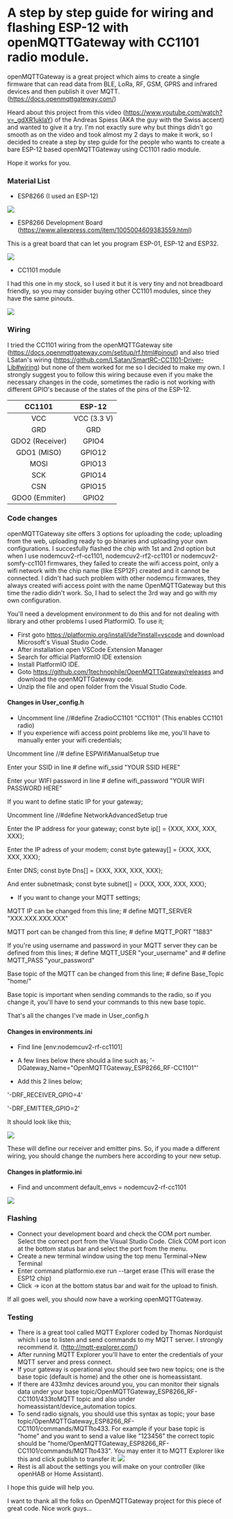 # A step by step guide for wiring and flashing ESP-12 with openMQTTGateway with CC1101 radio module.

openMQTTGateway is a great project which aims to create a single firmware that can read data from BLE, LoRa, RF, GSM, GPRS and infrared devices and then publish it over MQTT. (https://docs.openmqttgateway.com/)

Heard about this project from this video (https://www.youtube.com/watch?v=_gdXR1uklaY) of the Andreas Spiess (AKA the guy with the Swiss accent) and wanted to give it a try. I'm not exactly sure why but things didn't go smooth as on the video and took almost my 2 days to make it work, so I decided to create a step by step guide for the people who wants to create a bare ESP-12 based openMQTTGateway using CC1101 radio module.

Hope it works for you.

### Material List

- ESP8266 (I used an ESP-12)

![](https://github.com/burcboyar/esp12-openMQTTGateway/blob/main/pics/esp12.png)

- ESP8266 Development Board (https://www.aliexpress.com/item/1005004609383559.html)

This is a great board that can let you program ESP-01, ESP-12 and ESP32.

![](https://github.com/burcboyar/esp12-openMQTTGateway/blob/main/pics/Programmer.png)

- CC1101 module

I had this one in my stock, so I used it but it is very tiny and not breadboard friendly, so you may consider buying other CC1101 modules, since they have the same pinouts.

![](https://github.com/burcboyar/esp12-openMQTTGateway/blob/main/pics/cc1101.png)

### Wiring

I tried the CC1101 wiring from the openMQTTGateway site (https://docs.openmqttgateway.com/setitup/rf.html#pinout) and also tried LSatan's wiring (https://github.com/LSatan/SmartRC-CC1101-Driver-Lib#wiring) but none of them worked for me so I decided to make my own. I strongly suggest you to follow this wiring because even if you make the necessary changes in the code, sometimes the radio is not working with different GPIO's because of the states of the pins of the ESP-12. 

| CC1101         | ESP-12        | 
| :------------: |:-------------:|
| VCC            | VCC (3.3 V)   |
| GRD            | GRD           |
| GDO2 (Receiver)| GPIO4         |
| GDO1 (MISO)    | GPIO12        |
| MOSI           | GPIO13        |
| SCK            | GPIO14        |
| CSN            | GPIO15        |
| GDO0 (Emmiter) | GPIO2         |

### Code changes

openMQTTGateway site offers 3 options for uploading the code; uploading from the web, uploading ready to go binaries and uploading your own configurations. I succesfully flashed the chip with 1st and 2nd option but when I use nodemcuv2-rf-cc1101, nodemcuv2-rf2-cc1101 or nodemcuv2-somfy-cc1101 firmwares, they failed to create the wifi access point, only a wifi network with the chip name (like ESP12F) created and it cannot be connected. I didn't had such problem with other nodemcu firmwares, they always created wifi access point with the name OpenMQTTGateway but this time the radio didn't work. So, I had to select the 3rd way and go with my own configuration.

You'll need a development environment to do this and for not dealing with library and other problems I used PlatformIO. To use it;
- First goto https://platformio.org/install/ide?install=vscode and download Microsoft's Visual Studio Code.
- After installation open VSCode Extension Manager
- Search for official PlatformIO IDE extension
- Install PlatformIO IDE.
- Goto https://github.com/1technophile/OpenMQTTGateway/releases and download the openMQTTGateway code.
- Unzip the file and open folder from the Visual Studio Code.

#### Changes in User_config.h
- Uncomment line //#define ZradioCC1101   "CC1101" (This enables CC1101 radio)
- If you experience wifi access point problems like me, you'll have to manually enter your wifi credentials;

Uncomment line  //#  define ESPWifiManualSetup true

Enter your SSID in line #    define wifi_ssid "YOUR SSID HERE"

Enter your WIFI password in line #    define wifi_password "YOUR WIFI PASSWORD HERE"

If you want to define static IP for your gateway;

Uncomment line //#define NetworkAdvancedSetup true

Enter the IP address for your gateway; const byte ip[] = {XXX, XXX, XXX, XXX};

Enter the IP adress of your modem; const byte gateway[] = {XXX, XXX, XXX, XXX};

Enter DNS; const byte Dns[] = {XXX, XXX, XXX, XXX};

And enter subnetmask; const byte subnet[] = {XXX, XXX, XXX, XXX};

- If you want to change your MQTT settings;

MQTT IP can be changed from this line; #  define MQTT_SERVER "XXX.XXX.XXX.XXX"

MQTT port can be changed from this line; #  define MQTT_PORT "1883"

If you're using username and password in your MQTT server they can be defined from this lines; #  define MQTT_USER "your_username" and #  define MQTT_PASS "your_password"

Base topic of the MQTT can be changed from this line; #  define Base_Topic "home/"

Base topic is important when sending commands to the radio, so if you change it, you'll have to send your commands to this new base topic.

That's all the changes I've made in User_config.h

#### Changes in environments.ini

- Find line [env:nodemcuv2-rf-cc1101]

- A few lines below there should a line such as; '-DGateway_Name="OpenMQTTGateway_ESP8266_RF-CC1101"'

- Add this 2 lines below;

'-DRF_RECEIVER_GPIO=4'

'-DRF_EMITTER_GPIO=2'

It should look like this;

![](https://github.com/burcboyar/esp12-openMQTTGateway/blob/main/pics/env.png)

These will define our receiver and emitter pins. So, if you made a different wiring, you should change the numbers here according to your new setup.

#### Changes in platformio.ini

- Find and uncomment default_envs = nodemcuv2-rf-cc1101

![](https://github.com/burcboyar/esp12-openMQTTGateway/blob/main/pics/platformio.png)

### Flashing

- Connect your development board and check the COM port number. Select the correct port from the Visual Studio Code. Click COM port icon at the bottom status bar and select the port from the menu.
- Create a new terminal window using the top menu Terminal->New Terminal
- Enter command platformio.exe run --target erase (This will erase the ESP12 chip)
- Click -> icon at the bottom status bar and wait for the upload to finish.

If all goes well, you should now have a working openMQTTGateway.

### Testing

- There is a great tool called MQTT Explorer coded by Thomas Nordquist which I use to listen and send commands to my MQTT server. I strongly recommend it. (http://mqtt-explorer.com/)
- After running MQTT Explorer you'll have to enter the credentials of your MQTT server and press connect.
- If your gateway is operational you should see two new topics; one is the base topic (default is home) and the other one is homeassistant.
- If there are 433mhz devices around you, you can monitor their signals data under your base topic/OpenMQTTGateway_ESP8266_RF-CC1101/433toMQTT topic and also under homeassistant/device_automation topics.
- To send radio signals, you should use this syntax as topic; your base topic/OpenMQTTGateway_ESP8266_RF-CC1101/commands/MQTTto433. For example if your base topic is "home" and you want to send a value like "123456" the correct topic should be "home/OpenMQTTGateway_ESP8266_RF-CC1101/commands/MQTTto433". You may enter it to MQTT Explorer like this and click publish to transfer it:
![](https://github.com/burcboyar/esp12-openMQTTGateway/blob/main/pics/MQTT.png)
- Rest is all about the settings you will make on your controller (like openHAB or Home Assistant).

I hope this guide will help you.

I want to thank all the folks on OpenMQTTGateway project for this piece of great code. Nice work guys...

